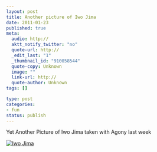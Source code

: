 ```yaml
--- 
layout: post
title: Another picture of Iwo Jima
date: 2011-01-23
published: true
meta: 
  audio: http://
  aktt_notify_twitter: "no"
  quote-url: http://
  _edit_last: "1"
  _thumbnail_id: "910058544"
  quote-copy: Unknown
  image: ""
  link-url: http://
  quote-author: Unknown
tags: []

type: post
categories: 
- fun
status: publish
---
```

Yet Another Picture of Iwo Jima taken with Agony last week

[![](http://media.eick.us/2011/01/2011-01-16-at-15-36-44-300x224.jpg "Iwo Jima")](http://media.eick.us/2011/01/2011-01-16-at-15-36-44.jpg)

